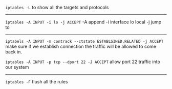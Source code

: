 `iptables -L`
to show all the targets and protocols 
______________
`iptables -A INPUT -i lo -j ACCEPT`
-A append 
-i  interface
lo local
-j  jump to
________________
`iptabels -A INPUT -m contrack --ctstate ESTABLSIHED,RELATED -j ACCEPT`
make sure if we establish connection the traffic will be allowed to come back in.

`iptables -A INPUT -p tcp --dport 22 -J ACCEPT`
allow port 22 traffic into our system

______________
`iptables -F` flush all the rules

